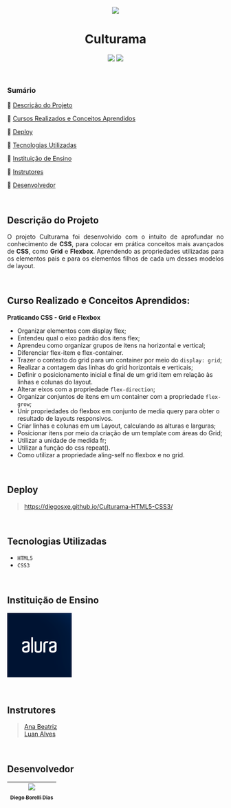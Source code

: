 <p align="center"><img src="https://uploaddeimagens.com.br/images/004/368/913/original/culturama.png?1677468736#vitrinedev"><br>

<h1 align="center">Culturama</h1>

<p align="center">
  <img src="http://img.shields.io/static/v1?label=VSCode&message=1.75.1&color=blue&style=for-the-badge"/>
  <img src="http://img.shields.io/static/v1?label=STATUS&message=Concluido&color=GREEN&style=for-the-badge"/>
</p>

<br>

### Sumário 

🔹 [Descrição do Projeto](#descrição-do-projeto)

🔹 [Cursos Realizados e Conceitos Aprendidos](#cursos-realizados-e-conceitos-aprendidos)

🔹 [Deploy](#deploy)

🔹 [Tecnologias Utilizadas](#tecnologias-utilizadas)

🔹 [Instituição de Ensino](#instituição-de-ensino)

🔹 [Instrutores](#instrutores)

🔹 [Desenvolvedor](#desenvolvedor)

<br>

## Descrição do Projeto 

<p align="justify">O projeto Culturama foi desenvolvido com o intuito de aprofundar no conhecimento de <strong>CSS</strong>, para colocar em prática conceitos mais avançados de <strong>CSS</strong>, como <strong>Grid</strong> e <strong>Flexbox</strong>. Aprendendo as propriedades utilizadas para os elementos pais e para os elementos filhos de cada um desses modelos de layout.</p>


<br>

## Curso Realizado e Conceitos Aprendidos:

<strong>Praticando CSS - Grid e Flexbox</strong>

- Organizar elementos com display flex;
- Entendeu qual o eixo padrão dos itens flex;
- Aprendeu como organizar grupos de itens na horizontal e vertical;
- Diferenciar flex-item e flex-container.
- Trazer o contexto do grid para um container por meio do `display: grid`;
- Realizar a contagem das linhas do grid horizontais e verticais;
- Definir o posicionamento inicial e final de um grid item em relação às linhas e colunas do layout.
- Alterar eixos com a propriedade `flex-direction`;
- Organizar conjuntos de itens em um container com a propriedade `flex-grow`;
- Unir propriedades do flexbox em conjunto de media query para obter o resultado de layouts responsivos.
- Criar linhas e colunas em um Layout, calculando as alturas e larguras;
- Posicionar itens por meio da criação de um template com áreas do Grid;
- Utilizar a unidade de medida fr;
- Utilizar a função do css repeat().
- Como utilizar a propriedade aling-self no flexbox e no grid.

<br>

## Deploy

> https://diegosxe.github.io/Culturama-HTML5-CSS3/
  
<br>
  
## Tecnologias Utilizadas
  
- `HTML5`
- `CSS3`
  
<br>

## Instituição de Ensino
  
[<img src="alura.png" alt="Logo da Alura" width=150>](https://www.alura.com.br/)

<br>

## Instrutores
  
> [Ana Beatriz](https://github.com/beatrizmouradev) <br>
> [Luan Alves](https://github.com/luanalvesdev)
  
<br>

## Desenvolvedor

| [<img src="https://avatars.githubusercontent.com/u/118308728?v=4" width=115><br><sub>Diego Borelli Dias</sub>](https://github.com/DiegosXe) |
| :-----------: |
  
<br>
